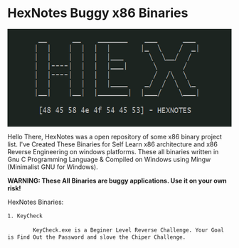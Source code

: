<h1> HexNotes Buggy x86 Binaries </h1>

<p align="center">
    <img align="center" height="220" width="580" alt="hexnotes" src="hexnotes.png"></img>
</p>

Hello There, HexNotes was a open repository of some x86 binary project list. I've Created These Binaries for Self Learn x86 architecture and x86 Reverse Engineering on windows platforms. These all binaries written in Gnu C Programming Language & Compiled on Windows using Mingw (Minimalist GNU for Windows).

**WARNING: These All Binaries are buggy applications. Use it on your own risk!**

HexNotes Binaries:
    
    1. KeyCheck
    
            KeyCheck.exe is a Beginer Level Reverse Challenge. Your Goal is Find Out the Password and slove the Chiper Challenge.
